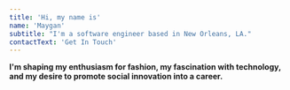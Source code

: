 ```yaml
---
title: 'Hi, my name is'
name: 'Maygan'
subtitle: "I'm a software engineer based in New Orleans, LA."
contactText: 'Get In Touch'
---
```


**I'm shaping my enthusiasm for fashion, my fascination with technology, and my desire to promote social innovation into a career.**
